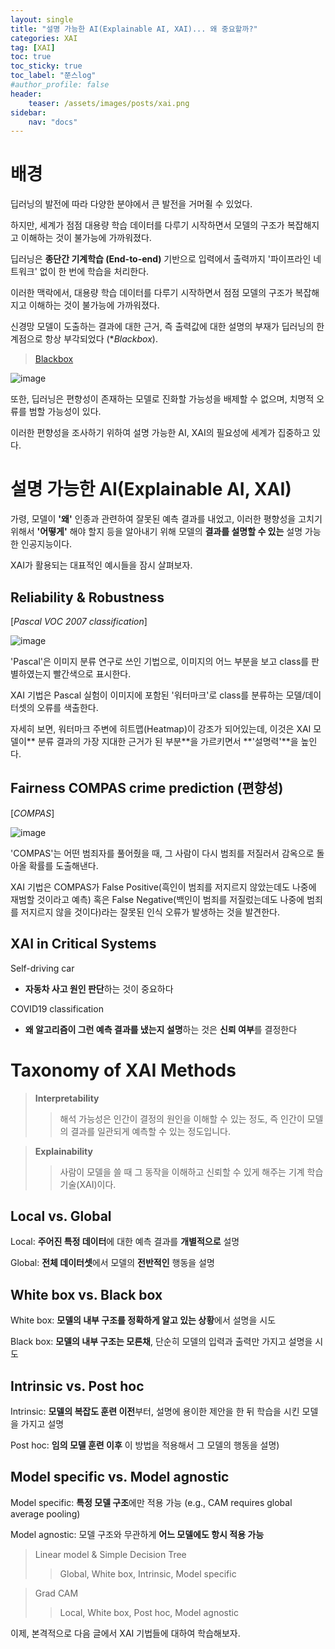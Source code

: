 ```yaml
---
layout: single
title: "설명 가능한 AI(Explainable AI, XAI)... 왜 중요할까?"
categories: XAI
tag: [XAI]
toc: true
toc_sticky: true
toc_label: "쭌스log"
#author_profile: false
header:
    teaser: /assets/images/posts/xai.png
sidebar:
    nav: "docs"
---
```


# 배경

딥러닝의 발전에 따라 다양한 분야에서 큰 발전을 거머쥘 수 있었다.

하지만, 세계가 점점 대용량 학습 데이터를 다루기 시작하면서 모델의 구조가 복잡해지고 이해하는 것이 불가능에 가까워졌다.

딥러닝은 **종단간 기계학습 (End-to-end)** 기반으로 입력에서 출력까지 '파이프라인 네트워크' 없이 한 번에 학습을 처리한다.

이러한 맥락에서, 대용량 학습 데이터를 다루기 시작하면서 점점 모델의 구조가 복잡해지고 이해하는 것이 불가능에 가까워졌다.

신경망 모델이 도출하는 결과에 대한 근거, 즉 출력값에 대한 설명의 부재가 딥러닝의 한계점으로 항상 부각되었다 (**Blackbox*).

> [Blackbox](https://github.com/hchoi256/ai-terms)

![image](https://user-images.githubusercontent.com/39285147/185485647-7933c156-635d-4abc-a04c-ce885fd5734f.png)

또한, 딥러닝은 편향성이 존재하는 모델로 진화할 가능성을 배제할 수 없으며, 치명적 오류를 범할 가능성이 있다.

이러한 편향성을 조사하기 위하여 설명 가능한 AI, XAI의 필요성에 세계가 집중하고 있다.

# 설명 가능한 AI(Explainable AI, XAI)
가령, 모델이 **'왜'** 인종과 관련하여 잘못된 예측 결과를 내었고, 이러한 평향성을 고치기 위해서 **'어떻게'** 해야 할지 등을 알아내기 위해 모델의 **결과를 설명할 수 있는** 설명 가능한 인공지능이다.

XAI가 활용되는 대표적인 예시들을 잠시 살펴보자.

## Reliability & Robustness
[*Pascal VOC 2007 classification*]

![image](https://user-images.githubusercontent.com/39285147/185486188-d0b2c5cd-eb74-4459-ad55-c168ea84e648.png)

'Pascal'은 이미지 분류 연구로 쓰인 기법으로, 이미지의 어느 부분을 보고 class를 판별하였는지 빨간색으로 표시한다.

XAI 기법은 Pascal 실험이 이미지에 포함된 '워터마크'로 class를 분류하는 모델/데이터셋의 오류를 색출한다.

자세히 보면, 워터마크 주변에 히트맵(Heatmap)이 강조가 되어있는데, 이것은 XAI 모델이** 분류 결과의 가장 지대한 근거가 된 부분**을 가르키면서 **'설명력'**을 높인다.

## Fairness COMPAS crime prediction (편향성)
[*COMPAS*] 

![image](https://user-images.githubusercontent.com/39285147/185486923-e0bcd4e3-207f-484d-a244-9f945f2431d9.png)

'COMPAS'는 어떤 범죄자를 풀어줬을 때, 그 사람이 다시 범죄를 저질러서 감옥으로 돌아올 확률를 도출해낸다.

XAI 기법은 COMPAS가 False Positive(흑인이 범죄를 저지르지 않았는데도 나중에 재범할 것이라고 예측) 혹은 False Negative(백인이 범죄를 저질렀는데도 나중에 범죄를 저지르지 않을 것이다)라는 잘못된 인식 오류가 발생하는 것을 발견한다.

## XAI in Critical Systems
Self-driving car
- **자동차 사고 원인 판단**하는 것이 중요하다


COVID19 classification 
- **왜 알고리즘이 그런 예측 결과를 냈는지 설명**하는 것은 **신뢰 여부**를 결정한다

# Taxonomy of XAI Methods

> **Interpretability**
>
>> 해석 가능성은 인간이 결정의 원인을 이해할 수 있는 정도, 즉 인간이 모델의 결과를 일관되게 예측할 수 있는 정도입니다. 

> **Explainability**
>
>> 사람이 모델을 쓸 때 그 동작을 이해하고 신뢰할 수 있게 해주는 기계 학습 기술(XAI)이다.

## Local vs. Global
Local: **주어진 특정 데이터**에 대한 예측 결과를 **개별적으로** 설명

Global: **전체 데이터셋**에서 모델의 **전반적인** 행동을 설명

## White box vs. Black box
White box: **모델의 내부 구조를 정확하게 알고 있는 상황**에서 설명을 시도

Black box: **모델의 내부 구조는 모른채**, 단순히 모델의 입력과 출력만 가지고 설명을 시도

## Intrinsic vs. Post hoc
Intrinsic: **모델의 복잡도 훈련 이전**부터, 설명에 용이한 제안을 한 뒤 학습을 시킨 모델을 가지고 설명

Post hoc: **임의 모델 훈련 이후** 이 방법을 적용해서 그 모델의 행동을 설명)

## Model specific vs. Model agnostic
Model specific: **특정 모델 구조**에만 적용 가능 (e.g., CAM requires global average pooling)

Model agnostic: 모델 구조와 무관하게 **어느 모델에도 항시 적용 가능**

> Linear model & Simple Decision Tree
>
>> Global, White box, Intrinsic, Model specific

> Grad CAM
>
>> Local, White box, Post hoc, Model agnostic

이제, 본격적으로 다음 글에서 XAI 기법들에 대하여 학습해보자.